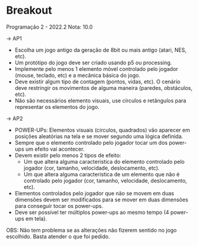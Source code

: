 # Breakout
Programação 2 - 2022.2
Nota: 10.0

-> AP1

- Escolha um jogo antigo da geração de 8bit ou mais antigo (atari, NES, etc).
- Um protótipo do jogo deve ser criado usando p5 ou processing.
- Implemente pelo menos 1 elemento móvel controlado pelo jogador (mouse, teclado, etc) e a mecânica básica do jogo.
- Deve existir algum tipo de contagem (pontos, vidas, etc). O cenário deve restringir os movimentos de alguma maneira (paredes, obstáculos, etc).
- Não são necessários elemento visuais, use círculos e retângulos para representar os elementos do jogo.


-> AP2


- POWER-UPs: Elementos visuais (circulos, quadrados) vão aparecer em posições aleatórias na tela e se mover segundo uma lógica definida.
- Sempre que o elemento controlado pelo jogador tocar um dos power-ups um efeito vai acontecer.
- Devem existir pelo menos 2 tipos de efeito:
  - Um que altera alguma caracteristica do elemento controlado pelo jogador (cor, tamanho, velocidade, deslocamento, etc).
  - Um que altera alguma caracteristica de um elemento que não é controlado pelo jogador (cor, tamanho, velocidade, deslocamento, etc).
- Elementos controlados pelo jogador que não se movem em duas dimensões devem ser modificados para se mover em duas dimensões para conseguir tocar os power-ups.
- Deve ser possível ter múltiplos power-ups ao mesmo tempo (4 power-ups em tela).

OBS: Não tem problema se as alterações não fizerem sentido no jogo escolhido. Basta atender o que foi pedido.
